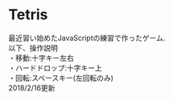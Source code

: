 # Tetris
最近習い始めたJavaScriptの練習で作ったゲーム.<br>
以下、操作説明<br>
・移動:十字キー左右<br>
・ハードドロップ:十字キー上<br>
・回転:スペースキー(左回転のみ)
<br>
2018/2/16更新
